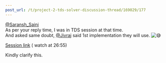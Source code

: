 ```yaml
---
post_url: /t/project-2-tds-solver-discussion-thread/169029/177
---
```

[@Saransh\_Saini](/u/saransh_saini)  
As per your reply time, I was in TDS session at that time.  
And asked same doubt, [@Jivraj](/u/jivraj) said 1st implementation they will use. ![:sweat_smile:](https://emoji.discourse-cdn.com/google/sweat_smile.png?v=14 ":sweat_smile:")

[Session link](https://drive.google.com/file/d/1ftan66I-2BlfDzVkOfdQcyeTwEXZM8wD/view?usp=drivesdk) ( watch at 26:55)

Kindly clarify this.